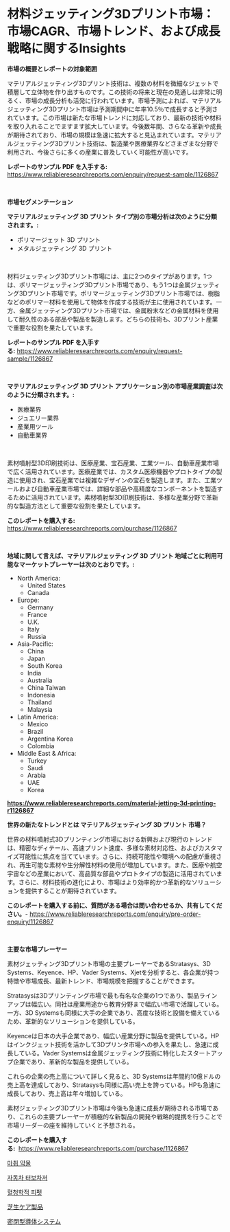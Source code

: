 <p><h1>材料ジェッティング3Dプリント市場：市場CAGR、市場トレンド、および成長戦略に関するInsights</h1></p><p><strong>市場の概要とレポートの対象範囲</strong></p>
<p><p>マテリアルジェッティング3Dプリント技術は、複数の材料を微細なジェットで積層して立体物を作り出すものです。この技術の将来と現在の見通しは非常に明るく、市場の成長分析も活発に行われています。市場予測によれば、マテリアルジェッティング3Dプリント市場は予測期間中に年率10.5％で成長すると予測されています。この市場は新たな市場トレンドに対応しており、最新の技術や材料を取り入れることでますます拡大しています。今後数年間、さらなる革新や成長が期待されており、市場の規模は急速に拡大すると見込まれています。マテリアルジェッティング3Dプリント技術は、製造業や医療業界などさまざまな分野で利用され、今後さらに多くの産業に普及していく可能性が高いです。</p></p>
<p><strong>レポートのサンプル PDF を入手する:</strong> <a href="https://www.reliableresearchreports.com/enquiry/request-sample/1126867">https://www.reliableresearchreports.com/enquiry/request-sample/1126867</a></p>
<p>&nbsp;</p>
<p><strong>市場セグメンテーション</strong></p>
<p><strong>マテリアルジェッティング 3D プリント タイプ別の市場分析は次のように分類されます。:</strong></p>
<p><ul><li>ポリマージェット 3D プリント</li><li>メタルジェッティング 3D プリント</li></ul></p>
<p>&nbsp;</p>
<p><p>材料ジェッティング3Dプリント市場には、主に2つのタイプがあります。1つは、ポリマージェッティング3Dプリント市場であり、もう1つは金属ジェッティング3Dプリント市場です。ポリマージェッティング3Dプリント市場では、樹脂などのポリマー材料を使用して物体を作成する技術が主に使用されています。一方、金属ジェッティング3Dプリント市場では、金属粉末などの金属材料を使用して耐久性のある部品や製品を製造します。どちらの技術も、3Dプリント産業で重要な役割を果たしています。</p></p>
<p><strong>レポートのサンプル PDF を入手する:</strong>&nbsp;<a href="https://www.reliableresearchreports.com/enquiry/request-sample/1126867">https://www.reliableresearchreports.com/enquiry/request-sample/1126867</a></p>
<p>&nbsp;</p>
<p><strong> マテリアルジェッティング 3D プリント アプリケーション別の市場産業調査は次のように分類されます。:</strong></p>
<p><ul><li>医療業界</li><li>ジュエリー業界</li><li>産業用ツール</li><li>自動車業界</li></ul></p>
<p>&nbsp;</p>
<p><p>素材噴射型3D印刷技術は、医療産業、宝石産業、工業ツール、自動車産業市場で広く活用されています。医療産業では、カスタム医療機器やプロトタイプの製造に使用され、宝石産業では複雑なデザインの宝石を製造します。また、工業ツールおよび自動車産業市場では、詳細な部品や高精度なコンポーネントを製造するために活用されています。素材噴射型3D印刷技術は、多様な産業分野で革新的な製造方法として重要な役割を果たしています。</p></p>
<p><strong>このレポートを購入する:</strong>&nbsp; <a href="https://www.reliableresearchreports.com/purchase/1126867">https://www.reliableresearchreports.com/purchase/1126867</a></p>
<p>&nbsp;</p>
<p><strong>地域に関して言えば、マテリアルジェッティング 3D プリント 地域ごとに利用可能なマーケットプレーヤーは次のとおりです。:</strong></p>
<p><ul>
    <li>
        North America:
        <ul>
            <li>United States</li>
            <li>Canada</li>
        </ul>
    </li>
    <li>
        Europe:
        <ul>
            <li>Germany</li>
            <li>France</li>
            <li>U.K.</li>
            <li>Italy</li>
            <li>Russia</li>
        </ul>
    </li>
    <li>
        Asia-Pacific:
        <ul>
            <li>China</li>
            <li>Japan</li>
            <li>South Korea</li>
            <li>India</li>
            <li>Australia</li>
            <li>China Taiwan</li>
            <li>Indonesia</li>
            <li>Thailand</li>
            <li>Malaysia</li>
        </ul>
    </li>
    <li>
        Latin America:
        <ul>
            <li>Mexico</li>
            <li>Brazil</li>
            <li>Argentina Korea</li>
            <li>Colombia</li>
        </ul>
    </li>
    <li>
        Middle East & Africa:
        <ul>
            <li>Turkey</li>
            <li>Saudi</li>
            <li>Arabia</li>
            <li>UAE</li>
            <li>Korea</li>
        </ul>
    </li>
    </ul></p>
<p><strong><a href="https://www.reliableresearchreports.com/material-jetting-3d-printing-r1126867">https://www.reliableresearchreports.com/material-jetting-3d-printing-r1126867</a></strong>&nbsp;</p>
<p><strong>世界の新たなトレンドとは マテリアルジェッティング 3D プリント 市場？</strong></p>
<p><p>世界の材料噴射式3Dプリンティング市場における新興および現行のトレンドは、精密なディテール、高速プリント速度、多様な素材対応性、およびカスタマイズ可能性に焦点を当てています。さらに、持続可能性や環境への配慮が重視され、再生可能な素材や生分解性材料の使用が増加しています。また、医療や航空宇宙などの産業において、高品質な部品やプロトタイプの製造に活用されています。さらに、材料技術の進化により、市場はより効率的かつ革新的なソリューションを提供することが期待されています。</p></p>
<p><strong>このレポートを購入する前に、質問がある場合は問い合わせるか、共有してください。</strong>- <a href="https://www.reliableresearchreports.com/enquiry/pre-order-enquiry/1126867">https://www.reliableresearchreports.com/enquiry/pre-order-enquiry/1126867</a></p>
<p>&nbsp;</p>
<p><strong>主要な市場プレーヤー</strong></p>
<p><p>素材ジェッティング3Dプリント市場の主要プレーヤーであるStratasys、3D Systems、Keyence、HP、Vader Systems、Xjetを分析すると、各企業が持つ特徴や市場成長、最新トレンド、市場規模を把握することができます。</p><p>Stratasysは3Dプリンティング市場で最も有名な企業の1つであり、製品ラインアップは幅広い。同社は産業用途から教育分野まで幅広い市場で活躍している。一方、3D Systemsも同様に大手の企業であり、高度な技術と設備を備えているため、革新的なソリューションを提供している。</p><p>Keyenceは日本の大手企業であり、幅広い産業分野に製品を提供している。HPはインクジェット技術を活かして3Dプリンタ市場への参入を果たし、急速に成長している。Vader Systemsは金属ジェッティング技術に特化したスタートアップ企業であり、革新的な製品を提供している。</p><p>これらの企業の売上高について詳しく見ると、3D Systemsは年間約10億ドルの売上高を達成しており、Stratasysも同様に高い売上を誇っている。HPも急速に成長しており、売上高は年々増加している。</p><p>素材ジェッティング3Dプリント市場は今後も急速に成長が期待される市場であり、これらの主要プレーヤーが積極的な新製品の開発や戦略的提携を行うことで市場リーダーの座を維持していくと予想される。</p></p>
<p><strong>このレポートを購入する:</strong>&nbsp;&nbsp;<a href="https://www.reliableresearchreports.com/purchase/1126867">https://www.reliableresearchreports.com/purchase/1126867</a></p>
<p><p><a href="https://github.com/JeromeRtyau89966/Market-Research-Report-List-1/blob/main/452545522714.md">마취 약물</a></p><p><a href="https://medium.com/@hershelkris/%EC%9E%90%EB%8F%99%EC%B0%A8-%ED%84%B0%EB%B3%B4%EC%B0%A8%EC%A0%80-%EC%8B%9C%EC%9E%A5-%EA%B7%9C%EB%AA%A8%EB%8A%94-%EC%A0%84-%EC%84%B8%EA%B3%84-%EC%82%B0%EC%97%85%EC%97%90%EC%84%9C-%EA%B0%80%EC%9E%A5-%ED%9A%A8%EC%9C%A8%EC%A0%81%EC%9D%B8-%EB%A7%88%EC%BC%80%ED%8C%85-%EC%B1%84%EB%84%90%EC%9D%84-%EB%B3%B4%EC%97%AC%EC%A4%8D%EB%8B%88%EB%8B%A4-c107ec4d0285">자동차 터보차저</a></p><p><a href="https://medium.com/@lowellleke20231/%EC%84%B8%ED%8F%AC%ED%95%99%EC%A0%81-%ED%8C%8C%EC%9D%B4%ED%8E%AB-%EC%8B%9C%EC%9E%A5-%EA%B7%9C%EB%AA%A8-%EB%B0%8F-%EC%8B%9C%EC%9E%A5-%EB%8F%99%ED%96%A5-%EC%99%84%EC%A0%84%ED%95%9C-%EC%82%B0%EC%97%85-%EA%B0%9C%EC%9A%94-2024%EB%85%84%EB%B6%80%ED%84%B0-2031%EB%85%84%EA%B9%8C%EC%A7%80-9924b717a038">혈청학적 피펫</a></p><p><a href="https://github.com/AriMuller2009/Market-Research-Report-List-1/blob/main/182293624680.md">芝生ケア製品</a></p><p><a href="https://medium.com/@murraycod1929/%E5%9B%B2%E3%81%BE%E3%82%8C%E3%81%9F%E5%B0%8E%E4%BD%93%E3%82%B7%E3%82%B9%E3%83%86%E3%83%A0%E5%B8%82%E5%A0%B4-2031%E5%B9%B4%E3%81%BE%E3%81%A7%E3%81%AE%E5%8B%95%E5%90%91-%E4%BA%88%E6%B8%AC-%E7%AB%B6%E4%BA%89%E5%88%86%E6%9E%90-4917f714be0a">密閉型導体システム</a></p></p>